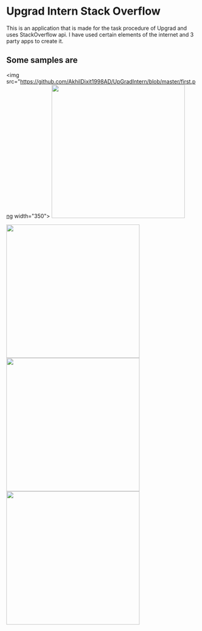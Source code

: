 # Upgrad Intern Stack Overflow
This is an application that is made for the task procedure of Upgrad and uses StackOverflow api. I have used certain elements of the internet and 3 party apps to create it.

## Some samples are

<img src="https://github.com/AkhilDixit1998AD/UpGradIntern/blob/master/first.png width="350">
<img src="https://github.com/AkhilDixit1998AD/UpGradIntern/blob/master/second.png" width="350"> 

<img src="https://github.com/AkhilDixit1998AD/UpGradIntern/blob/master/third.png" width="350">
<img src="https://github.com/AkhilDixit1998AD/UpGradIntern/blob/master/fourt.png" width="350">

<img src="https://github.com/AkhilDixit1998AD/UpGradIntern/blob/master/fifth.png" width="350">

